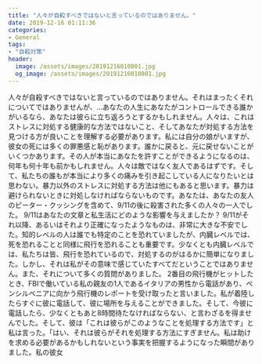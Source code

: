 ```yaml
---
title: "人々が自殺すべきではないと言っているのではありません。"
date: 2019-12-16 01:11:36
categories:
- General
tags:
- "自殺対策"
header:
  image: /assets/images/20191216010801.jpg
  og_image: /assets/images/20191216010801.jpg
---
```


人々が自殺すべきではないと言っているのではありません。それはまったくそれについてではありませんが、…あなたの人生にあなたがコントロールできる誰かがいるなら、あなたは彼らに立ち返ろうとするかもしれません。人々は、これはストレスに対処する健康的な方法ではないこと、そしてあなたが対処する方法を見つける方が良いことを理解する必要があります。私には自分の娘がいますが、彼女の死には多くの罪悪感と恥があります。誰かに戻ると、元に戻せないことがいくつかあります。その人が本当にあなたを許すことができるようになるのは、何年も何十年も前かもしれません。人々は敵ではなく友人であるはずです。そして、私たちの誰もが本当により多くの痛みを引き起こしている人になりたいとは思わない。暴力以外のストレスに対処する方法は他にもあると思います。暴力は避けられないときに対処しなければならないものです。あなたは、あなたの友人のピーター・クッシングを含めて、9/11の後に殺害された多くの人々の一人でした。 9/11はあなたの文章と私生活にどのような影響を与えましたか？ 9/11がそれ以降、あるいはそれより正確になったようなものは、非常に大きな不安でした。知的レベルの人は誰でも特定のことを恐れていましたが、内臓レベルでは、死を恐れることと同様に飛行を恐れることも重要です。少なくとも内臓レベルでは、私たちは皆、飛行を恐れているので、対処するのがはるかに簡単になりました。しかし、それは私がその意味で感じていたすべてだということではありません。また、それについて多くの質問がありました。 2番目の飛行機がヒットしたとき、FBIで働いている私の親友の1人であるイタリアの男性から電話があり、ペンシルベニアに向かう飛行機のレポートを受け取ったと言いました。私が着陸したらすぐに彼に電話して、彼に場所を与えることができました。そして、今彼に電話したら、少なくともあと8時間待たなければならない、と言わざるを得ませんでした。そして、彼は「これは彼らがこのようなことを処理する方法です」と私は言った。「はい、それは彼らがそれを処理する方法にすぎません。私は助けを求める必要があるかもしれないという事実を把握するようになった瞬間がありました。私の彼女

